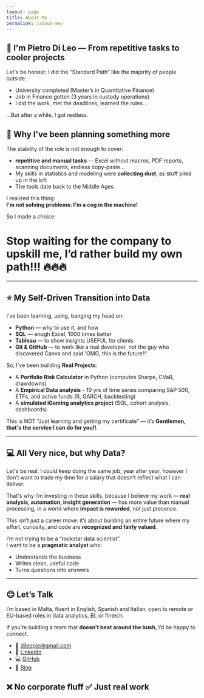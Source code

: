 ```yaml
---
layout: page
title: About Me
permalink: /about-me/
---
```


## 💖 I'm Pietro Di Leo — From repetitive tasks to cooler projects

Let's be honest: I did the “Standard Path” like the majority of people outside:
- University completed (Master’s in Quantitative Finance)
- Job in Finance gotten (3 years in custody operations)
- I did the work, met the deadlines, learned the rules...

...But after a while, I got restless.

## 🤔 Why I've been planning something more

The stability of the role is not enough to cover:
- **repetitive and manual tasks** — Excel without macros, PDF reports, scanning documents, endless copy-paste...
- My skills in statistics and modeling were **collecting dust**, as stuff piled up in the loft
- The tools date back to the Middle Ages

I realized this thing:  
**I'm not solving problems: I'm a cog in the machine!**

So I made a choice:  
# Stop waiting for the company to upskill me, I’d rather build my own path!!! 🔥🔥🔥

---

## ⭐ My Self-Driven Transition into Data

I've been learning, using, banging my head on:
- **Python** — why to use it, and how
- **SQL** — enogh Excel, 1000 times better
- **Tableau** — to show insights USEFUL for clients
- **Git & GitHub** — to work like a real developer, not the guy who discovered Canva and said 'OMG, this is the future!!'


So, I've been building **Real Projects**:
- A **Portfolio Risk Calculator** in Python (computes Sharpe, CVaR, drawdowns)
- A **Empirical Data analysis** - 10 yrs of time series comparing S&P 500, ETFs, and active funds (R, GARCH, backtesting)
- A **simulated iGaming analytics project** (SQL, cohort analysis, dashboards)

This is NOT “Just learning and getting my certificate” — it’s **Gentlemen, that's the service I can do for you!!**.

---

## 💻 All Very nice, but why Data?

Let's be real: I could keep doing the same job, year after year, however I don’t want to trade my time for a salary that doesn’t reflect what I can deliver.

That's why I’m investing in these skills, because I believe my work — **real analysis, automation, insight generation** — has more value than manual processing, in a world where **impact is rewarded**, not just presence.

This isn’t just a career move: it’s about building an entire future where my effort, curiosity, and code are **recognized and fairly valued**.

I’m not trying to be a “rockstar data scientist”.  
I want to be a **pragmatic analyst** who:
- Understands the business
- Writes clean, useful code
- Turns questions into answers

---

## 😊 Let’s Talk

I’m based in Malta, fluent in English, Spanish and Italian, open to remote or EU-based roles in data analytics, BI, or fintech.

If you’re building a team that **doesn't beat around the bush**, I’d be happy to connect.

- 📧 [dileopie@gmail.com](mailto:dileopie@gmail.com)
- 🔗 [LinkedIn](https://linkedin.com/in/dlpietro)
- 💻 [GitHub](https://github.com/DLPietro)
- 📝 [Blog](https://dlpietro.github.io)

## ❌ No corporate fluff ✅ Just real work
